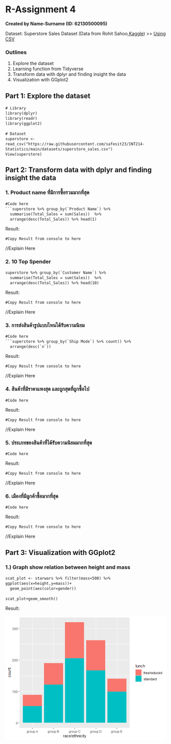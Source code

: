 # R-Assignment 4

**Created by Name-Surname (ID: 62130500095)**

Dataset: Superstore Sales Dataset (Data from Rohit Sahoo,[Kaggle](https://www.kaggle.com/rohitsahoo/sales-forecasting)) >> [Using CSV](https://raw.githubusercontent.com/safesit23/INT214-Statistics/main/datasets/superstore_sales.csv)


### Outlines
1. Explore the dataset
2. Learning function from Tidyverse
3. Transform data with dplyr and finding insight the data
4. Visualization with GGplot2

## Part 1: Explore the dataset

```
# Library
library(dplyr)
library(readr)
library(ggplot2)

# Dataset
superstore <- read_csv("https://raw.githubusercontent.com/safesit23/INT214-Statistics/main/datasets/superstore_sales.csv")
View(superstore)
```

## Part 2: Transform data with dplyr and finding insight the data

### 1. Product name ที่มีการซื้อรวมมากที่สุด
```
#Code here
```superstore %>% group_by(`Product Name`) %>%
  summarise(Total_Sales = sum(Sales))  %>%
  arrange(desc(Total_Sales)) %>% head(1)
```
Result:

```
#Copy Result from console to here
```
//Explain Here

### 2. 10 Top Spender
```
superstore %>% group_by(`Customer Name`) %>%
  summarise(Total_Sales = sum(Sales))  %>%
  arrange(desc(Total_Sales)) %>% head(10)
```

Result:

```
#Copy Result from console to here
```
//Explain Here

### 3. การส่งสินค้ารูปแบบไหนได้รับความนิยม
```
#Code here
```superstore %>% group_by(`Ship Mode`) %>% count() %>% 
  arrange(desc(`n`))
```  

Result:

```
#Copy Result from console to here
```
//Explain Here

### 4. สินค้าที่มีราคาแพงสุด และถูกสุดที่ถูกซื้อไป
```
#Code here
```

Result:

```
#Copy Result from console to here
```
//Explain Here

### 5. ประเภทของสินค้าที่ได้รับความนิยมมากที่สุด
```
#Code here
```

Result:

```
#Copy Result from console to here
```
//Explain Here

### 6. เมืองที่มีลูกค้าซื้อมากที่สุด
```
#Code here
```

Result:

```
#Copy Result from console to here
```
//Explain Here

## Part 3: Visualization with GGplot2
### 1.) Graph show relation between height and mass
```
scat_plot <- starwars %>% filter(mass<500) %>% ggplot(aes(x=height,y=mass))+
  geom_point(aes(color=gender))

scat_plot+geom_smooth()
```
Result:

![Graph 1](graph1.png)